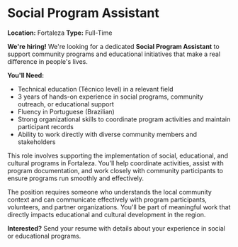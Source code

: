 # Social Program Assistant

**Location:** Fortaleza
**Type:** Full-Time

**We're hiring!** We're looking for a dedicated **Social Program Assistant** to support community programs and educational initiatives that make a real difference in people's lives.

**You'll Need:**
- Technical education (Técnico level) in a relevant field
- 3 years of hands-on experience in social programs, community outreach, or educational support
- Fluency in Portuguese (Brazilian)
- Strong organizational skills to coordinate program activities and maintain participant records
- Ability to work directly with diverse community members and stakeholders

This role involves supporting the implementation of social, educational, and cultural programs in Fortaleza. You'll help coordinate activities, assist with program documentation, and work closely with community participants to ensure programs run smoothly and effectively.

The position requires someone who understands the local community context and can communicate effectively with program participants, volunteers, and partner organizations. You'll be part of meaningful work that directly impacts educational and cultural development in the region.

**Interested?** Send your resume with details about your experience in social or educational programs.
